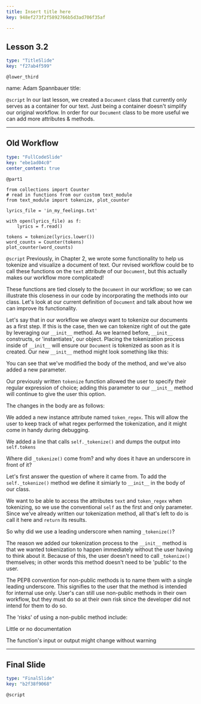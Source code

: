 ```yaml
---
title: Insert title here
key: 948ef273f2f5892766b5d3ad706f35af

---
```

## Lesson 3.2

```yaml
type: "TitleSlide"
key: "f27ab4f599"
```

`@lower_third`

name: Adam Spannbauer
title: 


`@script`
In our last lesson, we created a `Document` class that currently only serves as a container for our text.  Just being a container doesn't simplify our original workflow.  In order for our `Document` class to be more useful we can add more attributes & methods.


---
## Old Workflow

```yaml
type: "FullCodeSlide"
key: "ebe1ad04c0"
center_content: true
```

`@part1`
```
from collections import Counter
# read in functions from our custom text_module
from text_module import tokenize, plot_counter

lyrics_file = 'in_my_feelings.txt'

with open(lyrics_file) as f:
    lyrics = f.read()

tokens = tokenize(lyrics.lower())
word_counts = Counter(tokens)
plot_counter(word_counts)
```


`@script`
Previously, in Chapter 2, we wrote some functionality to help us tokenize and visualize a document of text.  Our revised workflow could be to call these functions on the `text` attribute of our `Document`, but this actually makes our workflow more complicated! 

These functions are tied closely to the `Document` in our workflow; so we can illustrate this closeness in our code by incorporating the methods into our class.  Let's look at our current definition of `Document` and talk about how we can improve its functionality.

Let's say that in our workflow we _always_ want to tokenize our documents as a first step.  If this is the case, then we can tokenize right of out the gate by leveraging our `__init__` method.  As we learned before, `__init__` constructs, or 'instantiates', our object.  Placing the tokenization process inside of `__init__` will ensure our `Document` is tokenized as soon as it is created.  Our new `__init__` method might look something like this:

You can see that we've modified the body of the method, and we've also added a new parameter.  

Our previously written `tokenize` function allowed the user to specify their regular expression of choice; adding this parameter to our `__init__` method will continue to give the user this option.

The changes in the body are as follows:

We added a new instance attribute named `token_regex`.  This will allow the user to keep track of what regex performed the tokenization, and it might come in handy during debugging.

We added a line that calls `self._tokenize()` and dumps the output into `self.tokens`

Where did `_tokenize()` come from? and why does it have an underscore in front of it?

Let's first answer the question of where it came from.  To add the `self._tokenize()` method we define it simiarly to `__init__` in the body of our class.

We want to be able to access the attributes `text` and `token_regex` when tokenizing, so we use the conventional `self` as the first and only parameter.  Since we've already written our tokenization method, all that's left to do is call it here and `return` its results.

So why did we use a leading underscore when naming `_tokenize()`?

The reason we added our tokenization process to the `__init__` method is that we wanted tokenization to happen immediately without the user having to think about it.  Because of this, the user doesn't need to call `_tokenize()` themselves; in other words this method doesn't need to be 'public' to the user.  

The PEP8 convention for non-public methods is to name them with a single leading underscore.  This signifies to the user that the method is intended for internal use only.  User's can still use non-public methods in their own workflow, but they must do so at their own risk since the developer did not intend for them to do so.

The 'risks' of using a non-public method include:

Little or no documentation

The function's input or output might change without warning


---
## Final Slide

```yaml
type: "FinalSlide"
key: "b2f38f9068"
```

`@script`



